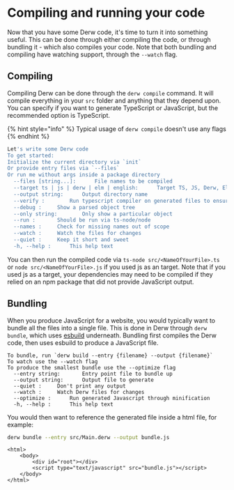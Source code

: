 # Compiling and running your code

Now that you have some Derw code, it's time to turn it into something useful. This can be done through either compiling the code, or through bundling it - which also compiles your code. Note that both bundling and compiling have watching support, through the `--watch` flag.

## Compiling

Compiling Derw can be done through the `derw compile` command. It will compile everything in your `src` folder and anything that they depend upon. You can specify if you want to generate TypeScript or JavaScript, but the recommended option is TypeScript.

{% hint style="info" %}
Typical usage of `derw compile` doesn't use any flags
{% endhint %}

```bash
Let's write some Derw code
To get started:
Initialize the current directory via `init`
Or provide entry files via `--files`
Or run me without args inside a package directory
  --files [string...]:		File names to be compiled
  --target ts | js | derw | elm | english:		Target TS, JS, Derw, Elm, or English output
  --output string:		Output directory name
  --verify :		Run typescript compiler on generated files to ensure valid output
  --debug :		Show a parsed object tree
  --only string:		Only show a particular object
  --run :		Should be run via ts-node/node
  --names :		Check for missing names out of scope
  --watch :		Watch the files for changes
  --quiet :		Keep it short and sweet
  -h, --help :		This help text
```

You can then run the compiled code via  `ts-node src/<NameOfYourFile>.ts` or `node src/<NameOfYourFile>.js` if you used js as an target. Note that if you used js as a target, your dependencies may need to be compiled if they relied on an npm package that did not provide JavaScript output.

## Bundling

When you produce JavaScript for a website, you would typically want to bundle all the files into a single file. This is done in Derw through `derw bundle`, which uses [esbuild](https://esbuild.github.io/) underneath. Bundling first compiles the Derw code, then uses esbuild to produce a JavaScript file.

```
To bundle, run `derw build --entry {filename} --output {filename}`
To watch use the --watch flag
To produce the smallest bundle use the --optimize flag
  --entry string:		Entry point file to bundle up
  --output string:		Output file to generate
  --quiet :		Don't print any output
  --watch :		Watch Derw files for changes
  --optimize :		Run generated Javascript through minification
  -h, --help :		This help text
```

You would then want to reference the generated file inside a html file, for example:

```bash
derw bundle --entry src/Main.derw --output bundle.js
```

```markup
<html>
    <body>
        <div id="root"></div>
        <script type="text/javascript" src="bundle.js"></script>
    </body>
</html>
```
